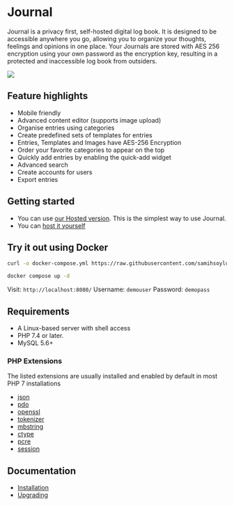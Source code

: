 # Journal
Journal is a privacy first, self-hosted digital log book. It is designed to be accessible anywhere you go, allowing you to organize your thoughts, feelings and opinions in one place. Your Journals are stored with AES 256 encryption using your own password as the encryption key, resulting in a protected and inaccessible log book from outsiders.

<img src="https://samihsoylu.nl/downloads/dashboard-journalv1.2.3.png">

## Feature highlights
* Mobile friendly
* Advanced content editor (supports image upload)
* Organise entries using categories
* Create predefined sets of templates for entries
* Entries, Templates and Images have AES-256 Encryption
* Order your favorite categories to appear on the top
* Quickly add entries by enabling the quick-add widget
* Advanced search
* Create accounts for users
* Export entries

## Getting started

* You can use [our Hosted version](https://journalapp.nl). This is the simplest way to use Journal.
* You can [host it yourself](https://samihsoylu.notion.site/Installation-fb156297be1f421c8540a41fe34314ec)

## Try it out using Docker
```bash
curl -o docker-compose.yml https://raw.githubusercontent.com/samihsoylu/journal/master/docker-compose.yml

docker compose up -d
```
Visit: `http://localhost:8080/` Username: `demouser` Password: `demopass`

## Requirements
- A Linux-based server with shell access
- PHP 7.4 or later.
- MySQL 5.6+

### PHP Extensions

The listed extensions are usually installed and enabled by default in most PHP 7 installations

- [json](https://www.php.net/manual/en/book.json.php)
- [pdo](https://www.php.net/manual/en/book.pdo.php)
- [openssl](https://www.php.net/manual/en/book.openssl.php)
- [tokenizer](https://www.php.net/manual/en/book.tokenizer.php)
- [mbstring](https://www.php.net/manual/en/book.mbstring.php)
- [ctype](https://www.php.net/manual/en/book.ctype)
- [pcre](https://www.php.net/manual/en/book.pcre)
- [session](https://www.php.net/manual/en/book.session)

## Documentation

* [Installation](https://samihsoylu.notion.site/Installation-fb156297be1f421c8540a41fe34314ec)
* [Upgrading](https://samihsoylu.notion.site/Upgrading-04fcbde744c244bcacad577604c43b41)
